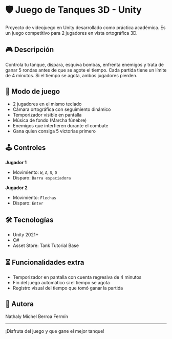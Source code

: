 # 🛡️ Juego de Tanques 3D - Unity

Proyecto de videojuego en Unity desarrollado como práctica académica. Es un juego competitivo para 2 jugadores en vista ortográfica 3D.

## 🎮 Descripción
Controla tu tanque, dispara, esquiva bombas, enfrenta enemigos y trata de ganar 5 rondas antes de que se agote el tiempo. Cada partida tiene un límite de 4 minutos. Si el tiempo se agota, ambos jugadores pierden.

## 👥 Modo de juego
- 2 jugadores en el mismo teclado
- Cámara ortográfica con seguimiento dinámico
- Temporizador visible en pantalla
- Música de fondo (Marcha fúnebre)
- Enemigos que interfieren durante el combate
- Gana quien consiga 5 victorias primero

## 🕹️ Controles

**Jugador 1**
- Movimiento: `W`, `A`, `S`, `D`
- Disparo: `Barra espaciadora`

**Jugador 2**
- Movimiento: `Flechas`
- Disparo: `Enter`

## 🛠️ Tecnologías
- Unity 2021+
- C#
- Asset Store: Tank Tutorial Base

## ⏳ Funcionalidades extra
- Temporizador en pantalla con cuenta regresiva de 4 minutos
- Fin del juego automático si el tiempo se agota
- Registro visual del tiempo que tomó ganar la partida

## 👤 Autora
Nathaly Michel Berroa Fermín

---

¡Disfruta del juego y que gane el mejor tanque!

